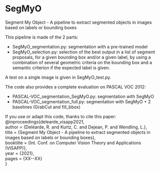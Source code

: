 # SegMyO
Segment My Object - A pipeline to extract segmented objects in images based on labels or bounding boxes

This pipeline is made of the 2 parts:
- SegMyO_segmentation.py: segmentation with a pre-trained model
- SegMyO_selection.py: selection of the best output in a list of segment proposals, for a given bounding box and/or a given label, by using a combination of several geometric criteria on the bounding box and a semantic criterion if the expected label is given.

A test on a single image is given in SegMyO_test.py.

The code also provides a complete evaluation on PASCAL VOC 2012:
- PASCAL-VOC_segmentation_SegMyO.py: segmentation with SegMyO
- PASCAL-VOC_segmentation_full.py: segmentation with SegMyO + 2 baselines (GrabCut and fill_bbox)

If you use or adapt this code, thanks to cite this paper:\
@inproceedings{delearde_visapp2021,\
author = {Deléarde, R. and Kurtz, C. and Dejean, P. and Wendling, L.},\
title = {Segment My Object - A pipeline to extract segmented objects in images based on labels or bounding boxes},\
booktitle = {Int. Conf. on Computer Vision Theory and Applications (VISAPP)},\
year = {2021},\
pages = {XX--XX}\
}
